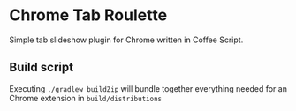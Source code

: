 Chrome Tab Roulette
===================

Simple tab slideshow plugin for Chrome written in Coffee Script.


Build script
------------
Executing `./gradlew buildZip` will bundle together everything needed for an Chrome extension in `build/distributions`